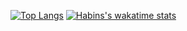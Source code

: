 [![Top Langs](https://github-readme-stats-git-masterrstaa-rickstaa.vercel.app/api/top-langs/?username=habinkim&layout=compact)](https://github.com/anuraghazra/github-readme-stats)
[![Habins's wakatime stats](https://github-readme-stats.vercel.app/api/wakatime?username=habin&layout=compact)](https://github.com/anuraghazra/github-readme-stats)
